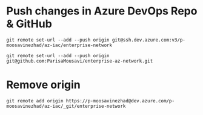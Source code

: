 # Push changes in Azure DevOps Repo & GitHub
```
git remote set-url --add --push origin git@ssh.dev.azure.com:v3/p-moosavinezhad/az-iac/enterprise-network

git remote set-url --add --push origin git@github.com:ParisaMousavi/enterprise-az-network.git
```

# Remove origin
```
git remote add origin https://p-moosavinezhad@dev.azure.com/p-moosavinezhad/az-iac/_git/enterprise-network
```

